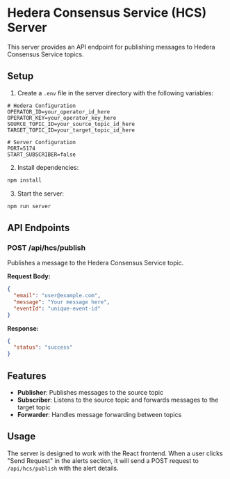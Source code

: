 # Hedera Consensus Service (HCS) Server

This server provides an API endpoint for publishing messages to Hedera Consensus Service topics.

## Setup

1. Create a `.env` file in the server directory with the following variables:

```
# Hedera Configuration
OPERATOR_ID=your_operator_id_here
OPERATOR_KEY=your_operator_key_here
SOURCE_TOPIC_ID=your_source_topic_id_here
TARGET_TOPIC_ID=your_target_topic_id_here

# Server Configuration
PORT=5174
START_SUBSCRIBER=false
```

2. Install dependencies:
```bash
npm install
```

3. Start the server:
```bash
npm run server
```

## API Endpoints

### POST /api/hcs/publish

Publishes a message to the Hedera Consensus Service topic.

**Request Body:**
```json
{
  "email": "user@example.com",
  "message": "Your message here",
  "eventId": "unique-event-id"
}
```

**Response:**
```json
{
  "status": "success"
}
```

## Features

- **Publisher**: Publishes messages to the source topic
- **Subscriber**: Listens to the source topic and forwards messages to the target topic
- **Forwarder**: Handles message forwarding between topics

## Usage

The server is designed to work with the React frontend. When a user clicks "Send Request" in the alerts section, it will send a POST request to `/api/hcs/publish` with the alert details.
